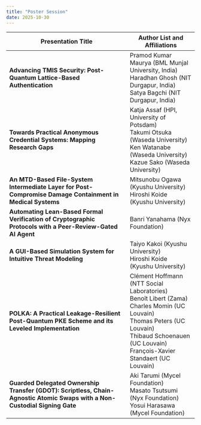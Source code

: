 ```yaml
---
title: "Poster Session"
date: 2025-10-30
---
```


| Presentation Title | Author List and Affiliations |
|--------------------|-----------------------------|
| **Advancing TMIS Security: Post-Quantum Lattice-Based Authentication** | Pramod Kumar Maurya (BML Munjal University, India) <br>  Haradhan Ghosh (NIT Durgapur, India) <br> Satya Bagchi (NIT Durgapur, India) |
| **Towards Practical Anonymous Credential Systems: Mapping Research Gaps** | Katja Assaf (HPI, University of Potsdam)<br> Takumi Otsuka (Waseda University)<br> Ken Watanabe (Waseda University)<br> Kazue Sako (Waseda University) |
| **An MTD-Based File-System Intermediate Layer for Post-Compromise Damage Containment in Medical Systems** | Mitsunobu Ogawa (Kyushu University)<br> Hiroshi Koide (Kyushu University) |
| **Automating Lean-Based Formal Verification of Cryptographic Protocols with a Peer-Review-Gated AI Agent** | Banri Yanahama (Nyx Foundation) |
| **A GUI-Based Simulation System for Intuitive Threat Modeling** | Taiyo Kakoi (Kyushu University)<br> Hiroshi Koide (Kyushu University) |
| **POLKA: A Practical Leakage-Resilient Post-Quantum PKE Scheme and its Leveled Implementation** | Clément Hoffmann (NTT Social Laboratories)<br> Benoît Libert (Zama)<br> Charles Momin (UC Louvain)<br> Thomas Peters (UC Louvain)<br> Thibaud Schoenauen (UC Louvain)<br> François-Xavier Standaert (UC Louvain) |
| **Guarded Delegated Ownership Transfer (GDOT): Scriptless, Chain-Agnostic Atomic Swaps with a Non-Custodial Signing Gate** | Aki Tarumi (Mycel Foundation)<br> Masato Tsutsumi (Nyx Foundation)<br> Yosui Harasawa (Mycel Foundation) |

